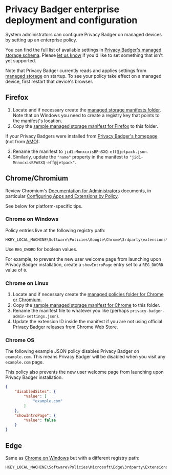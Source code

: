 # Privacy Badger enterprise deployment and configuration

System administrators can configure Privacy Badger on managed devices by setting up an enterprise policy.

You can find the full list of available settings in [Privacy Badger's managed storage schema](/src/data/schema.json). Please [let us know](https://privacybadger.org/#I-found-a-bug%21-What-do-I-do-now) if you'd like to set something that isn't yet supported.

Note that Privacy Badger currently reads and applies settings from [managed storage](https://developer.mozilla.org/en-US/docs/Mozilla/Add-ons/WebExtensions/API/storage/managed) on startup. To see your policy take effect on a managed device, first restart that device's browser.


## Firefox

1. Locate and if necessary create the [managed storage manifests folder](https://developer.mozilla.org/en-US/docs/Mozilla/Add-ons/WebExtensions/Native_manifests#Manifest_location). Note that on Windows you need to create a registry key that points to the manifest's location.
2. Copy the [sample managed storage manifest for Firefox](/doc/jid1-MnnxcxisBPnSXQ@jetpack.json) to this folder.

If your Privacy Badgers were installed from [Privacy Badger's homepage](https://privacybadger.org) (not from [AMO](https://addons.mozilla.org/en-US/firefox/addon/privacy-badger17/)):

3. Rename the manifest to `jid1-MnnxcxisBPnSXQ-eff@jetpack.json`.
4. Similarly, update the `"name"` property in the manifest to `"jid1-MnnxcxisBPnSXQ-eff@jetpack"`.


## Chrome/Chromium

Review Chromium's [Documentation for Administrators](https://www.chromium.org/administrators/) documents, in particular [Configuring Apps and Extensions by Policy](http://www.chromium.org/administrators/configuring-policy-for-extensions).

See below for platform-specific tips.

### Chrome on Windows

Policy entries live at the following registry path:

```
HKEY_LOCAL_MACHINE\Software\Policies\Google\Chrome\3rdparty\extensions\pkehgijcmpdhfbdbbnkijodmdjhbjlgp\policy
```

Use `REG_DWORD` for boolean values.

For example, to prevent the new user welcome page from launching upon Privacy Badger installation, create a `showIntroPage` entry set to a `REG_DWORD` value of `0`.


### Chrome on Linux

1. Locate and if necessary create the [managed policies folder for Chrome or Chromium](http://www.chromium.org/administrators/configuring-policy-for-extensions).
2. Copy the [sample managed storage manifest for Chrome](/doc/sample-managed-storage-manifest-chrome.json) to this folder.
3. Rename the manifest file to whatever you like (perhaps `privacy-badger-admin-settings.json`).
4. Update the extension ID inside the manifest if you are not using official Privacy Badger releases from Chrome Web Store.

### Chrome OS

The following example JSON policy disables Privacy Badger on `example.com`. This means Privacy Badger will be disabled when you visit any `example.com` page.

This policy also prevents the new user welcome page from launching upon Privacy Badger installation.

```json
{
    "disabledSites": {
        "Value": [
            "example.com"
        ]
    },
    "showIntroPage": {
        "Value": false
    }
}
```


## Edge

Same as [Chrome on Windows](#chrome-on-windows) but with a different registry path:

```
HKEY_LOCAL_MACHINE\Software\Policies\Microsoft\Edge\3rdparty\Extensions\mkejgcgkdlddbggjhhflekkondicpnop\policy
```
